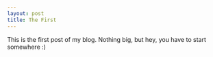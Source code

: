 ```yaml
---
layout: post
title: The First
---
```


This is the first post of my blog. Nothing big, but hey, you have to start somewhere :)
